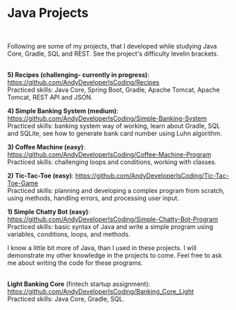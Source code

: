 # Java Projects

<br/>

Following are some of my projects, that I developed while studying Java Core, Gradle, SQL and REST. See the project's difficulty levelin brackets. <br/>
<br/>

**5) Recipes (challenging- currently in progress)**: https://github.com/AndyDeveloperIsCoding/Recipes <br/>
Practiced skills: Java Core, Spring Boot, Gradle, Apache Tomcat, Apache Tomcat, REST API and JSON.

**4) Simple Banking System (medium)**: https://github.com/AndyDeveloperIsCoding/Simple-Banking-System <br/>
Practiced skills: banking system way of working, learn about Gradle, SQL and SQLite, see how to generate bank card number using Luhn algorithm.

**3) Coffee Machine (easy)**: https://github.com/AndyDeveloperIsCoding/Coffee-Machine-Program <br/>
Practiced skills: challenging loops and conditions, working with classes.

**2) Tic-Tac-Toe (easy)**: https://github.com/AndyDeveloperIsCoding/Tic-Tac-Toe-Game <br/>
Practiced skills: planning and developing a complex program from scratch, using methods, handling errors, and processing user input.

**1) Simple Chatty Bot (easy)**: https://github.com/AndyDeveloperIsCoding/Simple-Chatty-Bot-Program <br/>
Practiced skills: basic syntax of Java and write a simple program using variables, conditions, loops, and methods.

I know a little bit more of Java, than I used in these projects. I will demonstrate my other knowledge in the projects to come.
Feel free to ask me about writing the code for these programs. <br/><br/>

**Light Banking Core** (fintech startup assignment): https://github.com/AndyDeveloperIsCoding/Banking_Core_Light <br/>
Practiced skills: Java Core, Gradle, SQL. <br/>
<br/>
